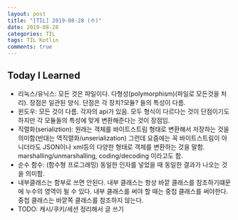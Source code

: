 ```yaml
---
layout: post
title: "[TIL] 2019-08-28 (수)"
date: 2019-08-28
categories: TIL
tags: TIL Kotlin
comments: true
---
```


## Today I Learned
- 리눅스/유닉스: 모든 것은 파일이다. 다형성(polymorphism)(파일로 모든것을 처리). 장점은 일관된 양식. 단점은 각 장치?모듈? 들의 특성이 다름. 
- 윈도우: 모든 것이 다름. 각자의 api가 있음. 모두 형식이 다르다는 것이 단점이기도 하지만 각 모듈들의 특성에 맞게 변환해준다는 것이 장점임. 
- 직렬화(serializtion): 원래는 객체를 바이트스트림 형태로 변환해서 저장하는 것을 의미함(반대는 역직렬화/unserialization) 그런데 요즘에는 꼭 바이트스트림이 아니더라도 JSON이나 xml등의 다양한 형태로 객체를 변환하는 것을 말함. marshalling/unmarshalling, coding/decoding 이라고도 함.
- 순수 함수: (함수형 프로그래밍) 동일한 인자를 넣었을 때 동일한 결과가 나오는 것을 의미함. 
- 내부클래스는 함부로 쓰면 안된다. 내부 클래스는 항상 바깥 클래스를 참조하기떄문에 누수의 영역이 될 수 있다. 내부 클래스를 써야 할 때는 중첩 클래스를 써야한다. 중첩 클래스는 바깥쪽 클래스를 참조하지 않는다. 
- TODO: 캐시/쿠키/세션 정리해서 글 쓰기 